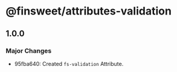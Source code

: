 # @finsweet/attributes-validation

## 1.0.0

### Major Changes

- 95fba640: Created `fs-validation` Attribute.
